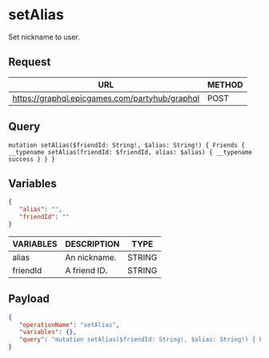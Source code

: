 # setAlias

Set nickname to user.

## Request
| URL | METHOD |
| - | - |
| https://graphql.epicgames.com/partyhub/graphql | POST |

## Query
```
mutation setAlias($friendId: String!, $alias: String!) { Friends { __typename setAlias(friendId: $friendId, alias: $alias) { __typename success } } }
```

## Variables
```json
{
   "alias": "",
   "friendId": ""
}
```
| VARIABLES | DESCRIPTION | TYPE |
| - | - | - |
| alias | An nickname. | STRING |
| friendId | A friend ID. | STRING |

## Payload
```json
{
   "operationName": "setAlias",
   "variables": {},
   "query": "mutation setAlias($friendId: String!, $alias: String!) { Friends { __typename setAlias(friendId: $friendId, alias: $alias) { __typename success } } }"
}
```